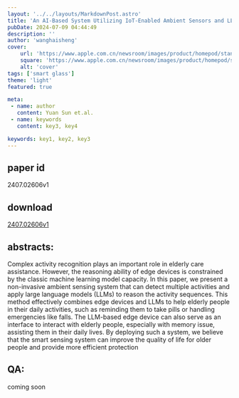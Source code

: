 ```yaml
---
layout: '../../layouts/MarkdownPost.astro'
title: 'An AI-Based System Utilizing IoT-Enabled Ambient Sensors and LLMs for Complex Activity Tracking'
pubDate: 2024-07-09 04:44:49
description: ''
author: 'wanghaisheng'
cover:
    url: 'https://www.apple.com.cn/newsroom/images/product/homepod/standard/Apple-HomePod-hero-230118_big.jpg.large_2x.jpg'
    square: 'https://www.apple.com.cn/newsroom/images/product/homepod/standard/Apple-HomePod-hero-230118_big.jpg.large_2x.jpg'
    alt: 'cover'
tags: ['smart glass'] 
theme: 'light'
featured: true

meta:
 - name: author
   content: Yuan Sun et.al.
 - name: keywords
   content: key3, key4

keywords: key1, key2, key3
---
```


## paper id
2407.02606v1
## download
[2407.02606v1](http://arxiv.org/abs/2407.02606v1)
## abstracts:
Complex activity recognition plays an important role in elderly care assistance. However, the reasoning ability of edge devices is constrained by the classic machine learning model capacity. In this paper, we present a non-invasive ambient sensing system that can detect multiple activities and apply large language models (LLMs) to reason the activity sequences. This method effectively combines edge devices and LLMs to help elderly people in their daily activities, such as reminding them to take pills or handling emergencies like falls. The LLM-based edge device can also serve as an interface to interact with elderly people, especially with memory issue, assisting them in their daily lives. By deploying such a system, we believe that the smart sensing system can improve the quality of life for older people and provide more efficient protection
## QA:
coming soon

